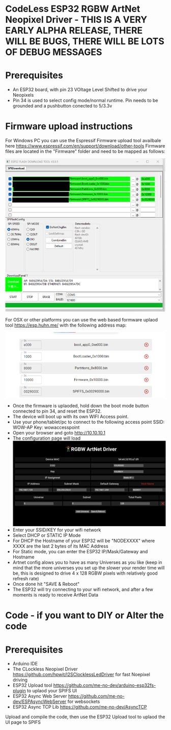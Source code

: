 # CodeLess ESP32 RGBW ArtNet Neopixel Driver - THIS IS A VERY EARLY ALPHA RELEASE, THERE WILL BE BUGS, THERE WILL BE LOTS OF DEBUG MESSAGES
 # Prerequisites

-  An ESP32 board, with pin 23 VOltage Level Shifted to drive your Neopixels
-  Pin 34 is used to select config mode/normal runtime. Pin needs to be grounded and a pushbutton conected to 5/3.3v

# Firmware upload instructions

For Windows PC you can use the Espressif Firmware upload tool availbale here https://www.espressif.com/en/support/download/other-tools
Firmware files are located in the "Firmware" folder and need to be mapped as follows:

![Espressif Upload Tool](https://github.com/leonyuhanov/ESP32_RGBW_ArtNet/blob/main/Firmware/ESPTool.png)

For OSX or other platforms you can use the web based formware uplaod tool https://esp.huhn.me/ with the following address map:

![Web Upload Tool](https://github.com/leonyuhanov/ESP32_RGBW_ArtNet/blob/main/Firmware/ONLINETool.png)

-  Once the firmware is uplaoded, hold down the boot mode button connected to pin 34, and reset the ESP32. 
-  The device will boot up with its own WIFI Access point.
-  Use your phone/tablet/pc to connect to the following access point
SSID: WOW-AP
Key: wowaccesspoint
-  Open your browser and goto http://10.10.10.1
-  The configuration page will load 
![Web UI](https://github.com/leonyuhanov/ESP32_RGBW_ArtNet/blob/main/Firmware/ui.jpg)
-  Enter your SSID/KEY for your wifi network
-  Select DHCP or STATIC IP Mode
-  For DHCP the Hostname of your ESP32 will be "NODEXXXX" where XXXX are the last 2 bytes of its MAC Address
-  For Static mode, you can enter the ESP32 IP/Mask/Gateway and Hostname
-  Artnet config alows you to have as many Universes as you like (keep in mind that the more universes you set up the slower your render time will be, this is designed to drive 4 x 128 RGBW pixels with relatively good refresh rate)
-  Once done hit "SAVE & Reboot"
-  The ESP32 will try connecting to your wifi network, and after a few moments is ready to receive ArtNet Data

# Code - if you want to DIY or Alter the code
  # Prerequisites

  - Arduino IDE 
  - The CLockless Neopixel Driver https://github.com/hpwit/I2SClocklessLedDriver for fast Noepixel driving
  - ESP32 Upload tool https://github.com/me-no-dev/arduino-esp32fs-plugin to uplaod your SPIFS UI
  - ESP32 Async Web Server https://github.com/me-no-dev/ESPAsyncWebServer for websockets
  - ESP32 Async TCP Lib https://github.com/me-no-dev/AsyncTCP

Upload and compile the code, then use the ESP32 Upload tool to uplaod the UI page to SPIFS
